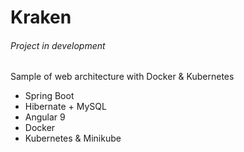 # Kraken

###### Project in development

Sample of web architecture with Docker &amp; Kubernetes

- Spring Boot
- Hibernate + MySQL
- Angular 9
- Docker
- Kubernetes & Minikube
